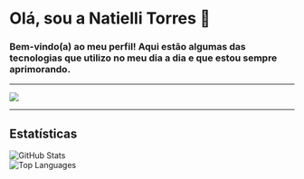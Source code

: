 # Olá, sou a Natielli Torres 👋

### Bem-vindo(a) ao meu perfil! Aqui estão algumas das tecnologias que utilizo no meu dia a dia e que estou sempre aprimorando.

---

<p align="left">
  <a href="https://skillicons.dev">
    <img src="https://skillicons.dev/icons?i=py,vscode,postgres,git,github,figma,r" />
  </a>
</p>

---

## Estatísticas

![GitHub Stats](https://github-readme-stats.vercel.app/api?username=natiellitorres&show_icons=true&theme=radical)  
![Top Languages](https://github-readme-stats.vercel.app/api/top-langs/?username=natiellitorres&layout=compact&theme=radical)